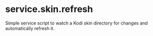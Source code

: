 # service.skin.refresh
Simple service script to watch a Kodi skin directory for changes and automatically refresh it.  